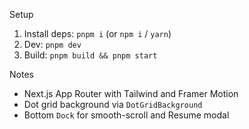 Setup

1. Install deps: `pnpm i` (or `npm i` / `yarn`)
2. Dev: `pnpm dev`
3. Build: `pnpm build && pnpm start`

Notes

- Next.js App Router with Tailwind and Framer Motion
- Dot grid background via `DotGridBackground`
- Bottom `Dock` for smooth-scroll and Resume modal

